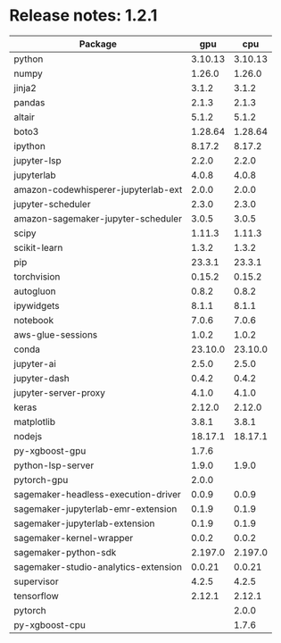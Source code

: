 # Release notes: 1.2.1

Package | gpu| cpu
---|---|---
python|3.10.13|3.10.13
numpy|1.26.0|1.26.0
jinja2|3.1.2|3.1.2
pandas|2.1.3|2.1.3
altair|5.1.2|5.1.2
boto3|1.28.64|1.28.64
ipython|8.17.2|8.17.2
jupyter-lsp|2.2.0|2.2.0
jupyterlab|4.0.8|4.0.8
amazon-codewhisperer-jupyterlab-ext|2.0.0|2.0.0
jupyter-scheduler|2.3.0|2.3.0
amazon-sagemaker-jupyter-scheduler|3.0.5|3.0.5
scipy|1.11.3|1.11.3
scikit-learn|1.3.2|1.3.2
pip|23.3.1|23.3.1
torchvision|0.15.2|0.15.2
autogluon|0.8.2|0.8.2
ipywidgets|8.1.1|8.1.1
notebook|7.0.6|7.0.6
aws-glue-sessions|1.0.2|1.0.2
conda|23.10.0|23.10.0
jupyter-ai|2.5.0|2.5.0
jupyter-dash|0.4.2|0.4.2
jupyter-server-proxy|4.1.0|4.1.0
keras|2.12.0|2.12.0
matplotlib|3.8.1|3.8.1
nodejs|18.17.1|18.17.1
py-xgboost-gpu|1.7.6| 
python-lsp-server|1.9.0|1.9.0
pytorch-gpu|2.0.0| 
sagemaker-headless-execution-driver|0.0.9|0.0.9
sagemaker-jupyterlab-emr-extension|0.1.9|0.1.9
sagemaker-jupyterlab-extension|0.1.9|0.1.9
sagemaker-kernel-wrapper|0.0.2|0.0.2
sagemaker-python-sdk|2.197.0|2.197.0
sagemaker-studio-analytics-extension|0.0.21|0.0.21
supervisor|4.2.5|4.2.5
tensorflow|2.12.1|2.12.1
pytorch| |2.0.0
py-xgboost-cpu| |1.7.6
